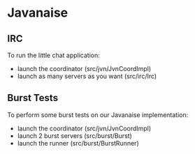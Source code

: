 # Javanaise

## IRC
To run the little chat application:
- launch the coordinator (src/jvn/JvnCoordImpl)  
- launch as many servers as you want (src/irc/Irc)  

## Burst Tests
To perform some burst tests on our Javanaise implementation:  
- launch the coordinator (src/jvn/JvnCoordImpl)  
- launch 2 burst servers (src/burst/Burst)  
- launch the runner (src/burst/BurstRunner)  